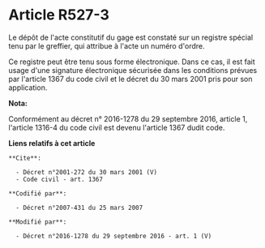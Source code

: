 # Article R527-3

Le dépôt de l'acte constitutif du gage est constaté sur un registre spécial tenu par le greffier, qui attribue à l'acte un
numéro d'ordre. 

Ce registre peut être tenu sous forme électronique. Dans ce cas, il est fait usage d'une signature électronique sécurisée
dans les conditions prévues par l'article 1367 du code civil et le décret du 30 mars 2001 pris pour son application.

**Nota:**

Conformément au décret n° 2016-1278 du 29 septembre 2016, article 1, l'article 1316-4 du code civil est devenu l'article 1367
dudit code.

**Liens relatifs à cet article**

	**Cite**:

	  - Décret n°2001-272 du 30 mars 2001 (V)
	  - Code civil - art. 1367

	**Codifié par**:

	  - Décret n°2007-431 du 25 mars 2007

	**Modifié par**:

	  - Décret n°2016-1278 du 29 septembre 2016 - art. 1 (V)
